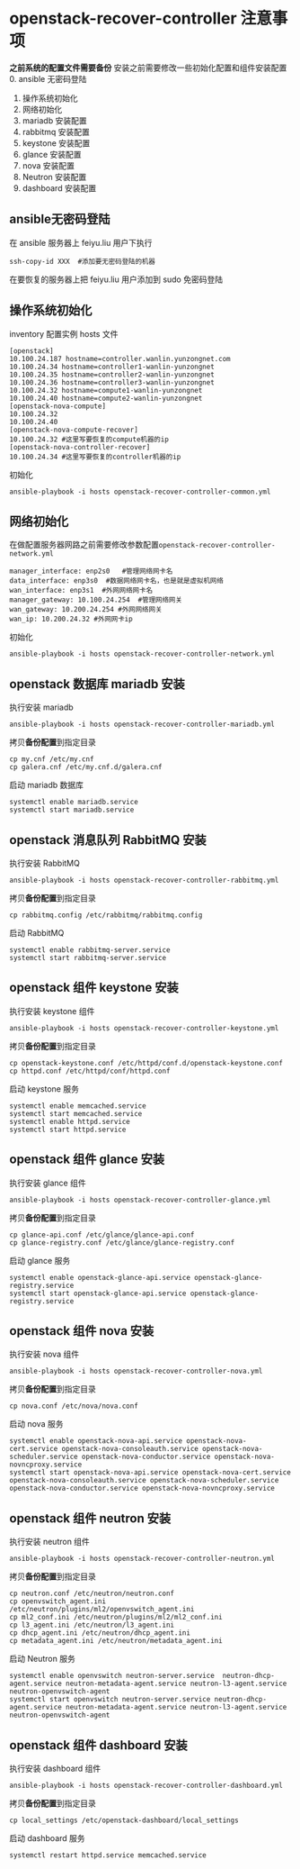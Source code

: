 # openstack-recover-controller 注意事项
**之前系统的配置文件需要备份**
安装之前需要修改一些初始化配置和组件安装配置
0. ansible 无密码登陆
1. 操作系统初始化
2. 网络初始化
3. mariadb 安装配置
4. rabbitmq 安装配置
5. keystone 安装配置
6. glance 安装配置
7. nova 安装配置
8. Neutron 安装配置
9. dashboard 安装配置

## ansible无密码登陆
在 ansible 服务器上 feiyu.liu 用户下执行

	ssh-copy-id XXX  #添加要无密码登陆的机器
在要恢复的服务器上把 feiyu.liu 用户添加到 sudo 免密码登陆

## 操作系统初始化
inventory 配置实例 hosts 文件

	[openstack]
	10.100.24.187 hostname=controller.wanlin.yunzongnet.com
    10.100.24.34 hostname=controller1-wanlin-yunzongnet
    10.100.24.35 hostname=controller2-wanlin-yunzongnet
    10.100.24.36 hostname=controller3-wanlin-yunzongnet
    10.100.24.32 hostname=compute1-wanlin-yunzongnet
    10.100.24.40 hostname=compute2-wanlin-yunzongnet
    [openstack-nova-compute]
    10.100.24.32
    10.100.24.40
    [openstack-nova-compute-recover]
    10.100.24.32 #这里写要恢复的compute机器的ip
    [openstack-nova-controller-recover]
    10.100.24.34 #这里写要恢复的controller机器的ip

初始化

	ansible-playbook -i hosts openstack-recover-controller-common.yml

## 网络初始化

在做配置服务器网路之前需要修改参数配置`openstack-recover-controller-network.yml`

```
manager_interface: enp2s0   #管理网络网卡名
data_interface: enp3s0  #数据网络网卡名，也是就是虚拟机网络
wan_interface: enp3s1  #外网网络网卡名
manager_gateway: 10.100.24.254  #管理网络网关
wan_gateway: 10.200.24.254 #外网网络网关
wan_ip: 10.200.24.32 #外网网卡ip
```
初始化

	ansible-playbook -i hosts openstack-recover-controller-network.yml

## openstack 数据库 mariadb 安装
执行安装 mariadb

	ansible-playbook -i hosts openstack-recover-controller-mariadb.yml
拷贝**备份配置**到指定目录

	cp my.cnf /etc/my.cnf
	cp galera.cnf /etc/my.cnf.d/galera.cnf
启动 mariadb 数据库

	systemctl enable mariadb.service 
	systemctl start mariadb.service

## openstack 消息队列 RabbitMQ 安装
执行安装 RabbitMQ
	
	ansible-playbook -i hosts openstack-recover-controller-rabbitmq.yml
拷贝**备份配置**到指定目录

	cp rabbitmq.config /etc/rabbitmq/rabbitmq.config
启动 RabbitMQ

	systemctl enable rabbitmq-server.service
	systemctl start rabbitmq-server.service

## openstack 组件 keystone 安装
执行安装 keystone 组件

	ansible-playbook -i hosts openstack-recover-controller-keystone.yml
拷贝**备份配置**到指定目录

	cp openstack-keystone.conf /etc/httpd/conf.d/openstack-keystone.conf
	cp httpd.conf /etc/httpd/conf/httpd.conf
启动 keystone 服务

	systemctl enable memcached.service
	systemctl start memcached.service
	systemctl enable httpd.service
	systemctl start httpd.service

## openstack 组件 glance 安装
执行安装 glance 组件

	ansible-playbook -i hosts openstack-recover-controller-glance.yml
拷贝**备份配置**到指定目录

	cp glance-api.conf /etc/glance/glance-api.conf
	cp glance-registry.conf /etc/glance/glance-registry.conf
启动 glance 服务

	systemctl enable openstack-glance-api.service openstack-glance-registry.service
	systemctl start openstack-glance-api.service openstack-glance-registry.service

## openstack 组件 nova 安装

执行安装 nova 组件

	ansible-playbook -i hosts openstack-recover-controller-nova.yml
	
拷贝**备份配置**到指定目录

	cp nova.conf /etc/nova/nova.conf
	
启动 nova 服务

	systemctl enable openstack-nova-api.service openstack-nova-cert.service openstack-nova-consoleauth.service openstack-nova-scheduler.service openstack-nova-conductor.service openstack-nova-novncproxy.service
	systemctl start openstack-nova-api.service openstack-nova-cert.service openstack-nova-consoleauth.service openstack-nova-scheduler.service openstack-nova-conductor.service openstack-nova-novncproxy.service

## openstack 组件 neutron 安装

执行安装 neutron 组件

	ansible-playbook -i hosts openstack-recover-controller-neutron.yml
拷贝**备份配置**到指定目录 

	cp neutron.conf /etc/neutron/neutron.conf
	cp openvswitch_agent.ini /etc/neutron/plugins/ml2/openvswitch_agent.ini
	cp ml2_conf.ini /etc/neutron/plugins/ml2/ml2_conf.ini
	cp l3_agent.ini /etc/neutron/l3_agent.ini
	cp dhcp_agent.ini /etc/neutron/dhcp_agent.ini
	cp metadata_agent.ini /etc/neutron/metadata_agent.ini
启动 Neutron 服务

	systemctl enable openvswitch neutron-server.service  neutron-dhcp-agent.service neutron-metadata-agent.service neutron-l3-agent.service neutron-openvswitch-agent
	systemctl start openvswitch neutron-server.service neutron-dhcp-agent.service neutron-metadata-agent.service neutron-l3-agent.service neutron-openvswitch-agent

## openstack 组件 dashboard 安装
执行安装 dashboard 组件

	ansible-playbook -i hosts openstack-recover-controller-dashboard.yml

拷贝**备份配置**到指定目录 

	cp local_settings /etc/openstack-dashboard/local_settings
	
启动 dashboard 服务

	systemctl restart httpd.service memcached.service






